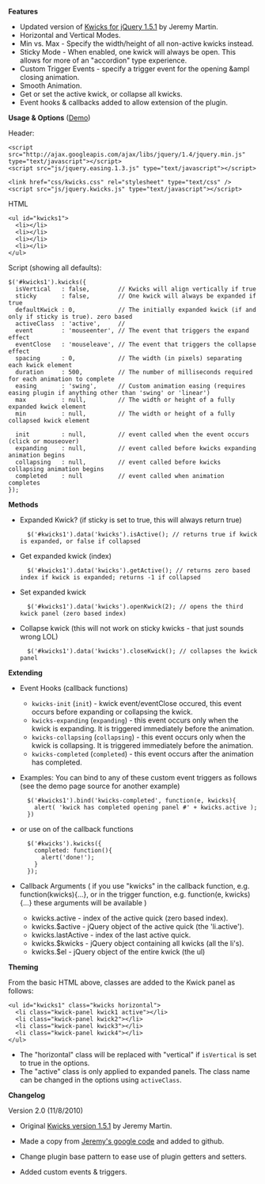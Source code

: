 **Features**

* Updated version of [Kwicks for jQuery 1.5.1][1] by Jeremy Martin.
* Horizontal and Vertical Modes.
* Min vs. Max - Specify the width/height of all non-active kwicks instead.
* Sticky Mode - When enabled, one kwick will always be open. This allows for more of an "accordion" type experience.
* Custom Trigger Events - specify a trigger event for the opening &ampl closing animation.
* Smooth Animation.
* Get or set the active kwick, or collapse all kwicks.
* Event hooks &amp; callbacks added to allow extension of the plugin.

**Usage & Options** ([Demo][2])

Header:

    <script src="http://ajax.googleapis.com/ajax/libs/jquery/1.4/jquery.min.js" type="text/javascript"></script>
    <script src="js/jquery.easing.1.3.js" type="text/javascript"></script>

    <link href="css/kwicks.css" rel="stylesheet" type="text/css" />
    <script src="js/jquery.kwicks.js" type="text/javascript"></script>

HTML

    <ul id="kwicks1">
      <li></li>
      <li></li>
      <li></li>
      <li></li>
    </ul>

Script (showing all defaults):

    $('#kwicks1').kwicks({
      isVertical   : false,        // Kwicks will align vertically if true
      sticky       : false,        // One kwick will always be expanded if true
      defaultKwick : 0,            // The initially expanded kwick (if and only if sticky is true). zero based
      activeClass  : 'active',     // 
      event        : 'mouseenter', // The event that triggers the expand effect
      eventClose   : 'mouseleave', // The event that triggers the collapse effect
      spacing      : 0,            // The width (in pixels) separating each kwick element
      duration     : 500,          // The number of milliseconds required for each animation to complete
      easing       : 'swing',      // Custom animation easing (requires easing plugin if anything other than 'swing' or 'linear')
      max          : null,         // The width or height of a fully expanded kwick element
      min          : null,         // The width or height of a fully collapsed kwick element

      init         : null,         // event called when the event occurs (click or mouseover)
      expanding    : null,         // event called before kwicks expanding animation begins
      collapsing   : null,         // event called before kwicks collapsing animation begins
      completed    : null          // event called when animation completes
    });

**Methods**

* Expanded Kwick? (if sticky is set to true, this will always return true)

        $('#kwicks1').data('kwicks').isActive(); // returns true if kwick is expanded, or false if collapsed

* Get expanded kwick (index)

        $('#kwicks1').data('kwicks').getActive(); // returns zero based index if kwick is expanded; returns -1 if collapsed

* Set expanded kwick

        $('#kwicks1').data('kwicks').openKwick(2); // opens the third kwick panel (zero based index)

* Collapse kwick (this will not work on sticky kwicks - that just sounds wrong LOL)

        $('#kwicks1').data('kwicks').closeKwick(); // collapses the kwick panel

**Extending**

* Event Hooks (callback functions)

    * <code>kwicks-init</code> (<code>init</code>) - kwick event/eventClose occured, this event occurs before expanding or collapsing the kwick.
    * <code>kwicks-expanding</code> (<code>expanding</code>) - this event occurs only when the kwick is expanding. It is triggered immediately before the animation.
    * <code>kwicks-collapsing</code> (<code>collapsing</code>) - this event occurs only when the kwick is collapsing. It is triggered immediately before the animation.
    * <code>kwicks-completed</code> (<code>completed</code>) - this event occurs after the animation has completed.

* Examples: You can bind to any of these custom event triggers as follows (see the demo page source for another example)

        $('#kwicks1').bind('kwicks-completed', function(e, kwicks){
          alert( 'kwick has completed opening panel #' + kwicks.active );
        })

* or use on of the callback functions

        $('#kwicks').kwicks({
          completed: function(){
            alert('done!'); 
          }
        });

* Callback Arguments ( if you use "kwicks" in the callback function, e.g. function(kwicks){...}, or in the trigger function, e.g. function(e, kwicks){...} these arguments will be available )

    * kwicks.active - index of the active quick (zero based index).
    * kwicks.$active - jQuery object of the active quick (the 'li.active').
    * kwicks.lastActive - index of the last active quick.
    * kwicks.$kwicks - jQuery object containing all kwicks (all the li's).
    * kwicks.$el - jQuery object of the entire kwick (the ul)

**Theming**

From the basic HTML above, classes are added to the Kwick panel as follows:

    <ul id="kwicks1" class="kwicks horizontal">
      <li class="kwick-panel kwick1 active"></li>
      <li class="kwick-panel kwick2"></li>
      <li class="kwick-panel kwick3"></li>
      <li class="kwick-panel kwick4"></li>
    </ul>

* The "horizontal" class will be replaced with "vertical" if <code>isVertical</code> is set to true in the options.
* The "active" class is only applied to expanded panels. The class name can be changed in the options using <code>activeClass</code>.

**Changelog**

Version 2.0 (11/8/2010)

* Original [Kwicks version 1.5.1][1] by Jeremy Martin.
* Made a copy from [Jeremy's google code][3] and added to github.
* Change plugin base pattern to ease use of plugin getters and setters.
* Added custom events & triggers.

  [1]: http://www.jeremymartin.name/projects.php?project=kwicks
  [2]: http://mottie.github.com/Kwicks
  [3]: http://code.google.com/p/kwicks/

